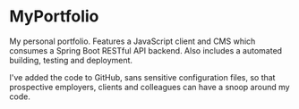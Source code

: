 # MyPortfolio

My personal portfolio. Features a JavaScript client and CMS which consumes a Spring Boot RESTful API backend. Also includes a automated building, testing and deployment.

I've added the code to GitHub, sans sensitive configuration files, so that prospective employers, clients and colleagues can have a snoop around my code.

